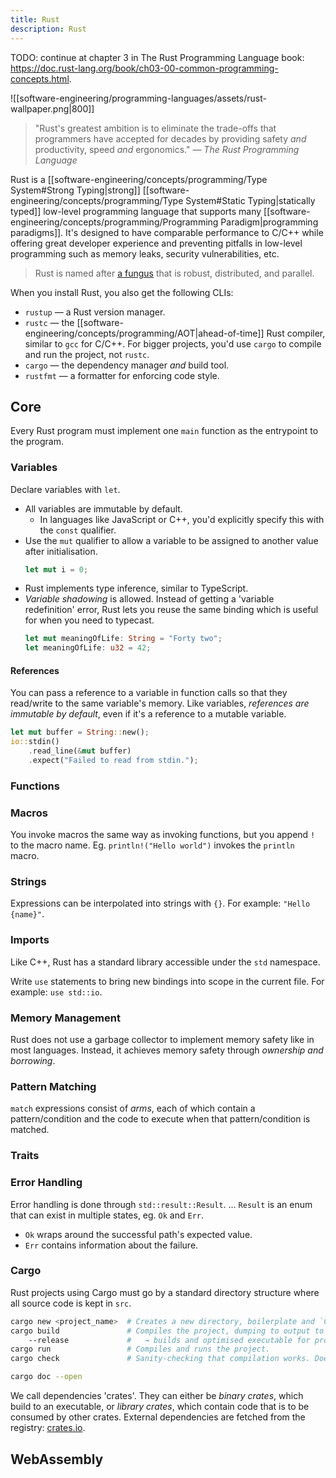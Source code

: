 ```yaml
---
title: Rust
description: Rust
---
```


TODO: continue at chapter 3 in The Rust Programming Language book: https://doc.rust-lang.org/book/ch03-00-common-programming-concepts.html.

![[software-engineering/programming-languages/assets/rust-wallpaper.png|800]]
> "Rust's greatest ambition is to eliminate the trade-offs that programmers have accepted for decades by providing safety *and* productivity, speed *and* ergonomics." — *The Rust Programming Language*

Rust is a [[software-engineering/concepts/programming/Type System#Strong Typing|strong]] [[software-engineering/concepts/programming/Type System#Static Typing|statically typed]] low-level programming language that supports many [[software-engineering/concepts/programming/Programming Paradigm|programming paradigms]]. It's designed to have comparable performance to C/C++ while offering great developer experience and preventing pitfalls in low-level programming such as memory leaks, security vulnerabilities, etc.

> Rust is named after [a fungus](https://en.wikipedia.org/wiki/Rust_(fungus)) that is robust, distributed, and parallel.

When you install Rust, you also get the following CLIs:
- `rustup` — a Rust version manager.
- `rustc` — the [[software-engineering/concepts/programming/AOT|ahead-of-time]] Rust compiler, similar to `gcc` for C/C++. For bigger projects, you'd use `cargo` to compile and run the project, not `rustc`.
- `cargo` — the dependency manager *and* build tool.
- `rustfmt` — a formatter for enforcing code style.

## Core
Every Rust program must implement one `main` function as the entrypoint to the program.

### Variables
Declare variables with `let`.
- All variables are immutable by default.
    - In languages like JavaScript or C++, you'd explicitly specify this with the `const` qualifier.
- Use the `mut` qualifier to allow a variable to be assigned to another value after initialisation.
    ```rust
    let mut i = 0;
    ```
- Rust implements type inference, similar to TypeScript.
- *Variable shadowing* is allowed. Instead of getting a 'variable redefinition' error, Rust lets you reuse the same binding which is useful for when you need to typecast.
    ```rust
    let mut meaningOfLife: String = "Forty two";
    let meaningOfLife: u32 = 42;
    ```

#### References
You can pass a reference to a variable in function calls so that they read/write to the same variable's memory. Like variables, *references are immutable by default*, even if it's a reference to a mutable variable.

```rust
let mut buffer = String::new();
io::stdin()
    .read_line(&mut buffer)
    .expect("Failed to read from stdin.");
```

### Functions
### Macros
You invoke macros the same way as invoking functions, but you append `!` to the macro name.
Eg. `println!("Hello world")` invokes the `println` macro.

### Strings

Expressions can be interpolated into strings with `{}`. For example: `"Hello {name}"`.

### Imports

Like C++, Rust has a standard library accessible under the `std` namespace. 

Write `use` statements to bring new bindings into scope in the current file. For example: `use std::io`.

### Memory Management
Rust does not use a garbage collector to implement memory safety like in most languages. Instead, it achieves memory safety through *ownership and borrowing*.

### Pattern Matching
`match` expressions consist of *arms*, each of which contain a pattern/condition and the code to execute when that pattern/condition is matched. 

### Traits

### Error Handling
Error handling is done through `std::result::Result`. 
... `Result` is an enum that can exist in multiple states, eg. `Ok` and `Err`.
- `Ok` wraps around the successful path's expected value.
- `Err` contains information about the failure.

### Cargo
Rust projects using Cargo must go by a standard directory structure where all source code is kept in `src`. 
```bash
cargo new <project_name>  # Creates a new directory, boilerplate and `Cargo.toml` file.
cargo build               # Compiles the project, dumping to output to a `target` directory.
    --release             #   → builds and optimised executable for production.
cargo run                 # Compiles and runs the project.
cargo check               # Sanity-checking that compilation works. Doesn't produce executables.

cargo doc --open          
``` 

We call dependencies 'crates'. They can either be *binary crates*, which build to an executable, or *library crates*, which contain code that is to be consumed by other crates. External dependencies are fetched from the registry: [crates.io](https://crates.io/).

## WebAssembly


